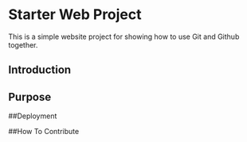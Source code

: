 # Starter Web Project

This is a simple website project for 
showing how to use Git and Github together.

## Introduction

## Purpose

##Deployment

##How To Contribute